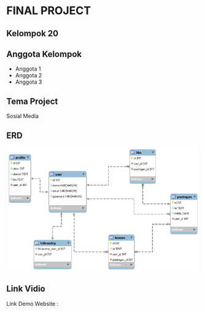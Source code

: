 # **FINAL PROJECT**

**<h2>Kelompok 20</h2>**

**<h2>Anggota Kelompok</h2>**
<ul>
	<li>Anggota 1</li>
	<li>Anggota 2</li>
	<li>Anggota 3</li>
</ul>

**<h2>Tema Project</h2>**
<p>Sosial Media</p>

**<h2>ERD</h2>**
<img src="public/img/ERD-Socmed.png">

**<h2>Link Vidio</h2>**
<p>Link Demo Website : <p>
